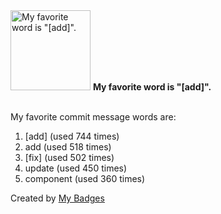 <img src="https://my-badges.github.io/my-badges/favorite-word.png" alt="My favorite word is &quot;[add]&quot;." title="My favorite word is &quot;[add]&quot;." width="128">
<strong>My favorite word is &quot;[add]&quot;.</strong>
<br><br>

My favorite commit message words are:

1. [add] (used 744 times)
2. add (used 518 times)
3. [fix] (used 502 times)
4. update (used 450 times)
5. component (used 360 times)


Created by <a href="https://github.com/my-badges/my-badges">My Badges</a>